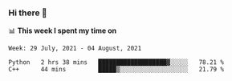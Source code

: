 ### Hi there 👋

📊 __This week I spent my time on__
<!--START_SECTION:waka-->
```text
Week: 29 July, 2021 - 04 August, 2021

Python   2 hrs 38 mins   ███████████████████▓░░░░░   78.21 % 
C++      44 mins         █████▒░░░░░░░░░░░░░░░░░░░   21.79 % 
```
<!--END_SECTION:waka-->
<!--
**SREEHARI-M-S/SREEHARI-M-S** is a ✨ _special_ ✨ repository because its `README.md` (this file) appears on your GitHub profile.

Here are some ideas to get you started:

- 🔭 I’m currently working on ...
- 🌱 I’m currently learning ...
- 👯 I’m looking to collaborate on ...
- 🤔 I’m looking for help with ...
- 💬 Ask me about ...
- 📫 How to reach me: ...
- 😄 Pronouns: ...
- ⚡ Fun fact: ...
-->
